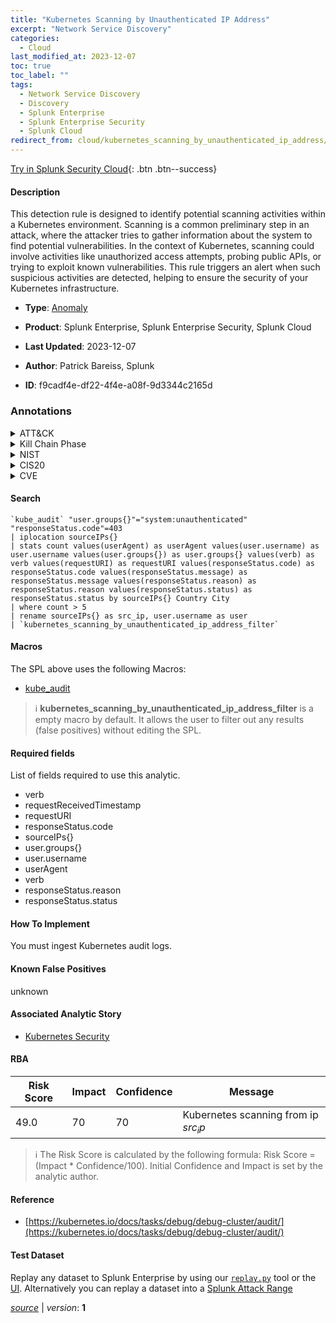 ```yaml
---
title: "Kubernetes Scanning by Unauthenticated IP Address"
excerpt: "Network Service Discovery"
categories:
  - Cloud
last_modified_at: 2023-12-07
toc: true
toc_label: ""
tags:
  - Network Service Discovery
  - Discovery
  - Splunk Enterprise
  - Splunk Enterprise Security
  - Splunk Cloud
redirect_from: cloud/kubernetes_scanning_by_unauthenticated_ip_address/
---
```




[Try in Splunk Security Cloud](https://www.splunk.com/en_us/cyber-security.html){: .btn .btn--success}

#### Description

This detection rule is designed to identify potential scanning activities within a Kubernetes environment. Scanning is a common preliminary step in an attack, where the attacker tries to gather information about the system to find potential vulnerabilities. In the context of Kubernetes, scanning could involve activities like unauthorized access attempts, probing public APIs, or trying to exploit known vulnerabilities. This rule triggers an alert when such suspicious activities are detected, helping to ensure the security of your Kubernetes infrastructure.

- **Type**: [Anomaly](https://github.com/splunk/security_content/wiki/Detection-Analytic-Types)
- **Product**: Splunk Enterprise, Splunk Enterprise Security, Splunk Cloud

- **Last Updated**: 2023-12-07
- **Author**: Patrick Bareiss, Splunk
- **ID**: f9cadf4e-df22-4f4e-a08f-9d3344c2165d

### Annotations
<details>
  <summary>ATT&CK</summary>

<div markdown="1">

#### [ATT&CK](https://attack.mitre.org/)

| ID          | Technique   | Tactic         |
| ----------- | ----------- |--------------- |
| [T1046](https://attack.mitre.org/techniques/T1046/) | Network Service Discovery | Discovery |

</div>
</details>


<details>
  <summary>Kill Chain Phase</summary>

<div markdown="1">

* Exploitation


</div>
</details>


<details>
  <summary>NIST</summary>

<div markdown="1">

* DE.AE



</div>
</details>

<details>
  <summary>CIS20</summary>

<div markdown="1">

* CIS 13



</div>
</details>

<details>
  <summary>CVE</summary>

<div markdown="1">


</div>
</details>


#### Search

```
`kube_audit` "user.groups{}"="system:unauthenticated" "responseStatus.code"=403 
| iplocation sourceIPs{} 
| stats count values(userAgent) as userAgent values(user.username) as user.username values(user.groups{}) as user.groups{} values(verb) as verb values(requestURI) as requestURI values(responseStatus.code) as responseStatus.code values(responseStatus.message) as responseStatus.message values(responseStatus.reason) as responseStatus.reason values(responseStatus.status) as responseStatus.status by sourceIPs{} Country City 
| where count > 5 
| rename sourceIPs{} as src_ip, user.username as user 
| `kubernetes_scanning_by_unauthenticated_ip_address_filter` 
```

#### Macros
The SPL above uses the following Macros:
* [kube_audit](https://github.com/splunk/security_content/blob/develop/macros/kube_audit.yml)

> :information_source:
> **kubernetes_scanning_by_unauthenticated_ip_address_filter** is a empty macro by default. It allows the user to filter out any results (false positives) without editing the SPL.



#### Required fields
List of fields required to use this analytic.
* verb
* requestReceivedTimestamp
* requestURI
* responseStatus.code
* sourceIPs{}
* user.groups{}
* user.username
* userAgent
* verb
* responseStatus.reason
* responseStatus.status



#### How To Implement
You must ingest Kubernetes audit logs.
#### Known False Positives
unknown

#### Associated Analytic Story
* [Kubernetes Security](/stories/kubernetes_security)




#### RBA

| Risk Score  | Impact      | Confidence   | Message      |
| ----------- | ----------- |--------------|--------------|
| 49.0 | 70 | 70 | Kubernetes scanning from ip $src_ip$ |


> :information_source:
> The Risk Score is calculated by the following formula: Risk Score = (Impact * Confidence/100). Initial Confidence and Impact is set by the analytic author.


#### Reference

* [https://kubernetes.io/docs/tasks/debug/debug-cluster/audit/](https://kubernetes.io/docs/tasks/debug/debug-cluster/audit/)



#### Test Dataset
Replay any dataset to Splunk Enterprise by using our [`replay.py`](https://github.com/splunk/attack_data#using-replaypy) tool or the [UI](https://github.com/splunk/attack_data#using-ui).
Alternatively you can replay a dataset into a [Splunk Attack Range](https://github.com/splunk/attack_range#replay-dumps-into-attack-range-splunk-server)




[*source*](https://github.com/splunk/security_content/tree/develop/detections/cloud/kubernetes_scanning_by_unauthenticated_ip_address.yml) \| *version*: **1**